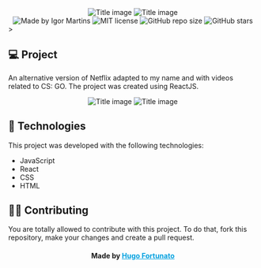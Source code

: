 <div align="center">
  <img alt="Title image" src="https://hugo-flix.vercel.app/static/media/Logo.8eb58ad4.png">
 <img alt="Title image" src="https://logodownload.org/wp-content/uploads/2014/09/counter-strike-global-offensive-cs-go-logo-3.png">
  
  <div align="center">
    <img alt="Made by Igor Martins" src="https://img.shields.io/badge/madeby-figormartins-blue">
    <img alt="MIT license" src="https://img.shields.io/badge/license-MIT-red">
    <img alt="GitHub repo size" src="https://img.shields.io/github/repo-size/figormartins/pokemon">
    <img alt="GitHub stars" src="https://img.shields.io/github/stars/figormartins/pokemon?style=social">
  </div>
</div>
>

## 💻 Project


An alternative version of Netflix adapted to my name and with videos related to CS: GO.
The project was created using ReactJS.

>

<div align="center">
  <img alt="Title image" src="https://i.ibb.co/C0w54pY/01.jpg">
  <img alt="Title image" src="https://i.ibb.co/YN9sPJt/02.jpg">
</div>

>

## 🚀 Technologies

This project was developed with the following technologies:

- JavaScript
- React
- CSS
- HTML

>

## 👊🏼 Contributing
You are totally allowed to contribute with this project. To do that, fork this repository, make your changes and create a pull request.

> >

<h4 align="center">
    Made by <a href="https://www.linkedin.com/in/hugofor/" style="color: #00a0df" target="_blank">Hugo Fortunato</a>
</h4>
